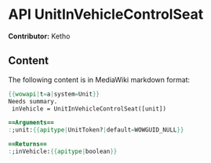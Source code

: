 # API UnitInVehicleControlSeat

**Contributor:** Ketho

## Content

The following content is in MediaWiki markdown format:

```mediawiki
{{wowapi|t=a|system=Unit}}
Needs summary.
 inVehicle = UnitInVehicleControlSeat([unit])

==Arguments==
:;unit:{{apitype|UnitToken?|default=WOWGUID_NULL}}

==Returns==
:;inVehicle:{{apitype|boolean}}
```